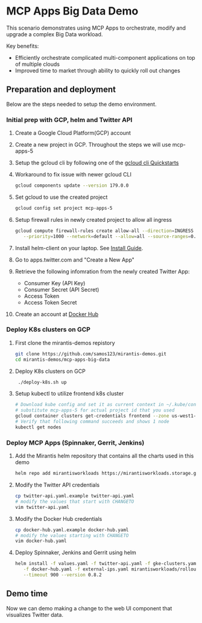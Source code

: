 # MCP Apps Big Data Demo
This scenario demonstrates using MCP Apps to orchestrate, modify and upgrade
a complex Big Data workload.

Key benefits:

- Efficiently orchestrate complicated multi-component applications on top of
  multiple clouds
- Improved time to market through ability to quickly roll out changes

## Preparation and deployment
Below are the steps needed to setup the demo environment.

### Initial prep with GCP, helm and Twitter API

1. Create a Google Cloud Platform(GCP) account
1. Create a new project in GCP. Throughout the steps we will use mcp-apps-5
1. Setup the gcloud cli by following one of the
   [gcloud cli Quickstarts](https://cloud.google.com/sdk/docs/quickstarts)

1. Workaround to fix issue with newer gcloud CLI

   ```bash
   gcloud components update --version 179.0.0
   ```

1. Set gcloud to use the created project

   ```bash
   gcloud config set project mcp-apps-5
   ```

1. Setup firewall rules in newly created project to allow all ingress

   ```bash
   gcloud compute firewall-rules create allow-all --direction=INGRESS \
      --priority=1000 --network=default --allow=all --source-ranges=0.0.0.0/0
   ```

1. Install helm-client on your laptop.
   See [Install Guide](https://github.com/kubernetes/helm/blob/master/docs/install.md).

1. Go to apps.twitter.com and "Create a New App"
1. Retrieve the following infomration from the newly created Twitter App:
   * Consumer Key (API Key)
   * Consumer Secret (API Secret)
   * Access Token
   * Access Token Secret

1. Create an account at [Docker Hub](https://hub.docker.com/)

### Deploy K8s clusters on GCP

1. First clone the mirantis-demos repistory

   ```bash
   git clone https://github.com/samos123/mirantis-demos.git
   cd mirantis-demos/mcp-apps-big-data
   ```
1. Deploy K8s clusters on GCP

   ```bash
    ./deploy-k8s.sh up
   ```

1. Setup kubectl to utilize frontend k8s cluster

   ```bash
   # Download kube config and set it as current context in ~/.kube/config
   # substitute mcp-apps-5 for actual project id that you used
   gcloud container clusters get-credentials frontend --zone us-west1-c --project mcp-apps-5
   # Verify that following command succeeds and shows 1 node
   kubectl get nodes
   ```

### Deploy MCP Apps (Spinnaker, Gerrit, Jenkins)

1. Add the Mirantis helm repository that contains all the charts used in this demo

   ```bash
   helm repo add mirantisworkloads https://mirantisworkloads.storage.googleapis.com
   ```

1. Modify the Twitter API credentials

   ```bash
   cp twitter-api.yaml.example twitter-api.yaml
   # modify the values that start with CHANGETO
   vim twitter-api.yaml
   ```

1. Modify the Docker Hub credentials

   ```bash
   cp docker-hub.yaml.example docker-hub.yaml
   # modify the values starting with CHANGETO
   vim docker-hub.yaml
   ```


1. Deploy Spinnaker, Jenkins and Gerrit using helm

   ```bash
   helm install -f values.yaml -f twitter-api.yaml -f gke-clusters.yaml \
      -f docker-hub.yaml -f external-ips.yaml mirantisworkloads/rollout \
      --timeout 900 --version 0.8.2
   ```

## Demo time

Now we can demo making a change to the web UI component that visualizes
Twitter data.

